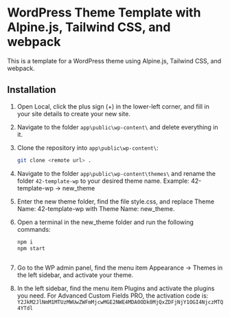 # WordPress Theme Template with Alpine.js, Tailwind CSS, and webpack

This is a template for a WordPress theme using Alpine.js, Tailwind CSS, and webpack.

## Installation

1. Open Local, click the plus sign (+) in the lower-left corner, and fill in your site details to create your new site.
2. Navigate to the folder `app\public\wp-content\` and delete everything in it.
3. Clone the repository into `app\public\wp-content\`:
   ```sh
   git clone <remote url> .
   
4. Navigate to the folder `app\public\wp-content\themes\` and rename the folder `42-template-wp` to your desired theme name.
  Example: 42-template-wp -> new_theme
5. Enter the new theme folder, find the file style.css, and replace Theme Name: 42-template-wp with Theme Name: new_theme.
6. Open a terminal in the new_theme folder and run the following commands:

   ```sh
   npm i
   npm start
  
7. Go to the WP admin panel, find the menu item Appearance -> Themes in the left sidebar, and activate your theme.
8. In the left sidebar, find the menu item Plugins and activate the plugins you need.
  For Advanced Custom Fields PRO, the activation code is:
    `Y2JkM2JlNmM1MTUzMWUwZWFmMjcwMGE2NWE4MDA0ODk0MjQxZDFjNjY1OGI4NjczMTQ4YTdl`
